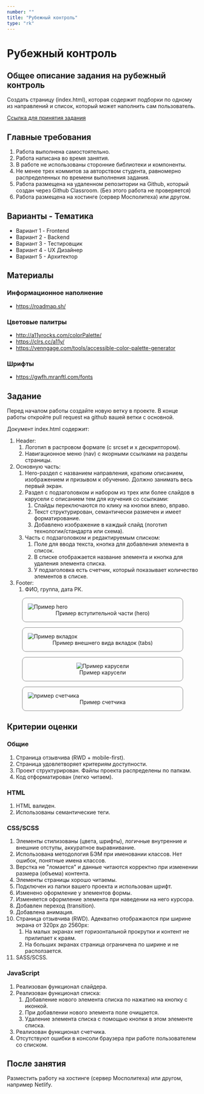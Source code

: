 ```yaml
---
number: ""
title: "Рубежный контроль"
type: "rk"
---
```


# Рубежный контроль

## Общее описание задания на рубежный контроль

Создать страницу (index.html), которая содержит подборки по одному из направлений и список, который может наполнить сам пользователь.

[Ссылка для принятия задания](https://classroom.github.com/a/_5Twldrb)

## Главные требования

1. Работа выполнена самостоятельно.
1. Работа написана во время занятия.
1. В работе не использованы сторонние библиотеки и компоненты.
1. Не менее трех коммитов за авторством студента, равномерно распределенных по времени выполнения задания.
1. Работа размещена на удаленном репозитории на Github, который создан через Github Classroom. (Без этого работа не проверяется)
1. Работа размещена на хостинге (сервер Мосполитеха) или другом.

## Варианты - Тематика

- Вариант 1 - Frontend
- Вариант 2 - Backend
- Вариант 3 - Тестировщик
- Вариант 4 - UX Дизайнер
- Вариант 5 - Архитектор

## Материалы

### Информационное наполнение

- https://roadmap.sh/

### Цветовые палитры

- http://a11yrocks.com/colorPalette/
- https://clrs.cc/a11y/
- https://venngage.com/tools/accessible-color-palette-generator

### Шрифты

- https://gwfh.mranftl.com/fonts

## Задание

Перед началом работы создайте новую ветку в проекте. В конце работы откройте pull request на github вашей ветки с основной.

Документ index.html содержит:

1. Header:
    1. Логотип в растровом формате (с srcset и x дескриптором).
    1. Навигационное меню (nav) с якорными ссылками на разделы страницы.
1. Основную часть:
    1. Hero-раздел с названием направления, кратким описанием, изображением и призывом к обучению. Должно занимать весь первый экран.
    1. Раздел с подзаголовком и набором из трех или более слайдов в карусели с описанием тем для изучения со ссылками:
        1. Слайды переключаются по клику на кнопки влево, вправо.
        1. Текст структурирован, семантически размечен и имеет форматирование.
        1. Добавлено изображение в каждый слайд (логотип технологии/стандарта или схема).
    1. Часть с подзаголовком и редактируемым списком:
        1. Поле для ввода текста, кнопка для добавления элемента в список.
        1. В списке отображается название элемента и кнопка для удаления элемента списка.
        1. У подзаголовка есть счетчик, который показывает количество элементов в списке.
1. Footer:
    1. ФИО, группа, дата РК.

<figure style="border: 1px solid grey; border-radius: 10px; padding: 1em;">
<img src="/hero-image.png" alt="Пример hero">
<figcaption style="text-align: center">Пример вступительной части (hero)</figcaption>
</figure>

<figure style="border: 1px solid grey; border-radius: 10px; padding: 1em;">
<img src="/tabs-example.png" alt="Пример вкладок">
<figcaption style="text-align: center">Пример внешнего вида вкладок (tabs)</figcaption>
</figure>

<figure style="border: 1px solid grey; border-radius: 10px; padding: 1em; display: grid; justify-items: center">
<img src="/carousel.png" alt="Пример карусели">
<figcaption style="text-align: center">Пример карусели</figcaption>
</figure>

<figure style="border: 1px solid grey; border-radius: 10px; padding: 1em;">
<img src="/counter.png" alt="пример счетчика" style="margin: 0 auto;">
<figcaption style="text-align: center">Пример счетчика</figcaption>
</figure>

## Критерии оценки

### Общие

1. Страница отзывчива (RWD + mobile-first).
1. Страница удовлетворяет критериям доступности.
1. Проект структурирован. Файлы проекта распределены по папкам.
1. Код отформатирован (легко читаем).

### HTML

1. HTML валиден.
1. Использованы семантические теги.

### CSS/SCSS

1. Элементы стилизованы (цвета, шрифты), логичные внутренние и внешние отступы, аккуратное выравнивание.
1. Использована методология БЭМ при именовании классов. Нет ошибок, понятные имена классов.
1. Верстка не "ломается" и данные читаются корректно при изменении размера (объема) контента.
1. Элементы страницы хорошо читаемы.
1. Подключен из папки вашего проекта и использован шрифт.
1. Изменено оформление у элементов формы.
1. Изменяется оформление элемента при наведении на него курсора.
1. Добавлен переход (transition).
1. Добавлена анимация.
1. Страница отзывчива (RWD). Адекватно отображаются при ширине экрана от 320px до 2560px:
    1. На малых экранах нет горизонтальной прокрутки и контент не прилипает к краям.
    1. На больших экранах страница ограничена по ширине и не расползается.
1. SASS/SCSS.

### JavaScript

1. Реализован функционал слайдера.
1. Реализован функционал списка:
    1. Добавление нового элемента списка по нажатию на кнопку с иконкой.
    1. При добавлении нового элемента поле очищается.
    1. Удаление элемента списка с помощью кнопки в этом элементе списка.
1. Реализован функционал счетчика.
1. Отсутствуют ошибки в консоли браузера при работе пользователем со списком.

## После занятия

Разместить работу на хостинге (сервер Мосполитеха) или другом, например Netlify.
